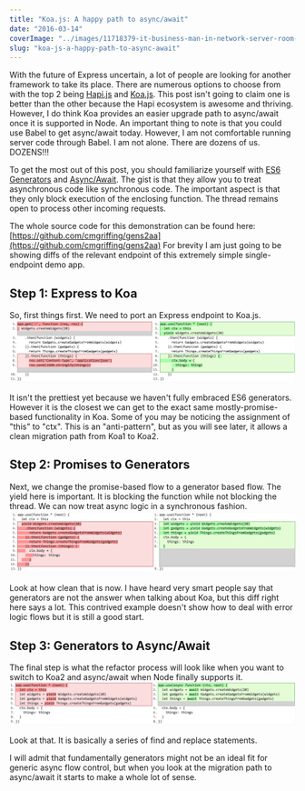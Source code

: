 ```yaml
---
title: "Koa.js: A happy path to async/await"
date: "2016-03-14"
coverImage: "../images/11718379-it-business-man-in-network-server-room-have-problems-and-looking-for-disaster-situation-solution1.jpg"
slug: "koa-js-a-happy-path-to-async-await"
---
```


With the future of Express uncertain, a lot of people are looking for another framework to take its place. There are numerous options to choose from with the top 2 being [Hapi.js](http://hapijs.com) and [Koa.js](http://koajs.com). This post isn't going to claim one is better than the other because the Hapi ecosystem is awesome and thriving. However, I do think Koa provides an easier upgrade path to async/await once it is supported in Node. An important thing to note is that you could use Babel to get async/await today. However, I am not comfortable running server code through Babel. I am not alone. There are dozens of us. DOZENS!!!

To get the most out of this post, you should familiarize yourself with [ES6 Generators](https://www.promisejs.org/generators/) and [Async/Await](https://www.twilio.com/blog/2015/10/asyncawait-the-hero-javascript-deserved.html). The gist is that they allow you to treat asynchronous code like synchronous code. The important aspect is that they only block execution of the enclosing function. The thread remains open to process other incoming requests.

The whole source code for this demonstration can be found here: [https://github.com/cmgriffing/gens2aa](https://github.com/cmgriffing/gens2aa) For brevity I am just going to be showing diffs of the relevant endpoint of this extremely simple single-endpoint demo app.

## Step 1: Express to Koa

So, first things first. We need to port an Express endpoint to Koa.js. [![Computed_Diff_-_Diff_Checker-1](../images/Computed_Diff_-_Diff_Checker-1-1.png)](http://chrisgriffing.com/wp-content/uploads/2016/03/Computed_Diff_-_Diff_Checker-1-1.png)

It isn't the prettiest yet because we haven't fully embraced ES6 generators. However it is the closest we can get to the exact same mostly-promise-based functionality in Koa. Some of you may be noticing the assignment of "this" to "ctx". This is an "anti-pattern", but as you will see later, it allows a clean migration path from Koa1 to Koa2.

## Step 2: Promises to Generators

Next, we change the promise-based flow to a generator based flow. The yield here is important. It is blocking the function while not blocking the thread. We can now treat async logic in a synchronous fashion. [![Computed_Diff_-_Diff_Checker-2](../images/Computed_Diff_-_Diff_Checker-2-1.png)](http://chrisgriffing.com/wp-content/uploads/2016/03/Computed_Diff_-_Diff_Checker-2-1.png)

Look at how clean that is now. I have heard very smart people say that generators are not the answer when talking about Koa, but this diff right here says a lot. This contrived example doesn't show how to deal with error logic flows but it is still a good start.

## Step 3: Generators to Async/Await

The final step is what the refactor process will look like when you want to switch to Koa2 and async/await when Node finally supports it. [![Computed_Diff_-_Diff_Checker-3](../images/Computed_Diff_-_Diff_Checker-3-1.png)](http://chrisgriffing.com/wp-content/uploads/2016/03/Computed_Diff_-_Diff_Checker-3-1.png)

Look at that. It is basically a series of find and replace statements.

I will admit that fundamentally generators might not be an ideal fit for generic async flow control, but when you look at the migration path to async/await it starts to make a whole lot of sense.
